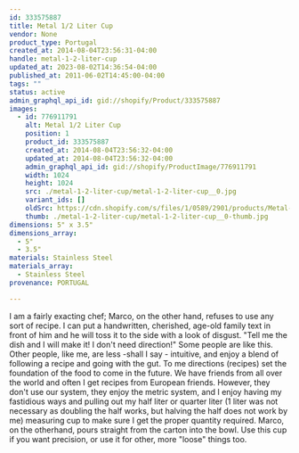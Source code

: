 ```yaml
---
id: 333575887
title: Metal 1/2 Liter Cup
vendor: None
product_type: Portugal
created_at: 2014-08-04T23:56:31-04:00
handle: metal-1-2-liter-cup
updated_at: 2023-08-02T14:36:54-04:00
published_at: 2011-06-02T14:45:00-04:00
tags: ""
status: active
admin_graphql_api_id: gid://shopify/Product/333575887
images:
  - id: 776911791
    alt: Metal 1/2 Liter Cup
    position: 1
    product_id: 333575887
    created_at: 2014-08-04T23:56:32-04:00
    updated_at: 2014-08-04T23:56:32-04:00
    admin_graphql_api_id: gid://shopify/ProductImage/776911791
    width: 1024
    height: 1024
    src: ./metal-1-2-liter-cup/metal-1-2-liter-cup__0.jpg
    variant_ids: []
    oldSrc: https://cdn.shopify.com/s/files/1/0589/2901/products/Metal-1.2-liter-Cup.jpeg?v=1407210992
    thumb: ./metal-1-2-liter-cup/metal-1-2-liter-cup__0-thumb.jpg
dimensions: 5" x 3.5"
dimensions_array:
  - 5"
  - 3.5"
materials: Stainless Steel
materials_array:
  - Stainless Steel
provenance: PORTUGAL

---
```


I am a fairly exacting chef; Marco, on the other hand, refuses to use any sort of recipe. I can put a handwritten, cherished, age-old family text in front of him and he will toss it to the side with a look of disgust. "Tell me the dish and I will make it! I don't need direction!" Some people are like this. Other people, like me, are less -shall I say - intuitive, and enjoy a blend of following a recipe and going with the gut. To me directions (recipes) set the foundation of the food to come in the future. We have friends from all over the world and often I get recipes from European friends. However, they don't use our system, they enjoy the metric system, and I enjoy having my fastidious ways and pulling out my half liter or quarter liter (1 liter was not necessary as doubling the half works, but halving the half does not work by me) measuring cup to make sure I get the proper quantity required. Marco, on the otherhand, pours straight from the carton into the bowl. Use this cup if you want precision, or use it for other, more "loose" things too.